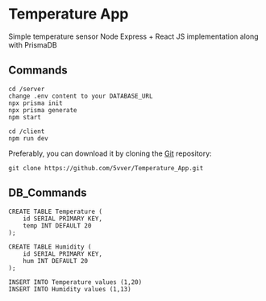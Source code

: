 # Temperature App

Simple temperature sensor Node Express + React JS implementation along with PrismaDB  


Commands
----

    cd /server
    change .env content to your DATABASE_URL
    npx prisma init
    npx prisma generate
    npm start

    cd /client
    npm run dev

Preferably, you can download it by cloning the [Git](https://github.com/5vver/Temperature_App) repository:

    git clone https://github.com/5vver/Temperature_App.git

DB_Commands
----

    CREATE TABLE Temperature (
        id SERIAL PRIMARY KEY,
        temp INT DEFAULT 20
    );

    CREATE TABLE Humidity (
        id SERIAL PRIMARY KEY,
        hum INT DEFAULT 20
    );

    INSERT INTO Temperature values (1,20)
    INSERT INTO Humidity values (1,13)